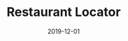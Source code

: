 ---
slug: "/projects/vpn-config-generator/"
date: "2019-12-01"
title: "Restaurant Locator"
image: "/img/restaurantLocator.png"
techStack:
    - "Bootstrap"
    - "Javascript"
    - "Responsive design"
description: "Utilizes browser api's to obtain user location, or receives a string to search (address, postal code, city). Also takes the radius in kilometres to search. Then queries Yelp's API to obtain a list of restaurants and their information"
link: "https://github.com/noahvarghese/restaurant"
---